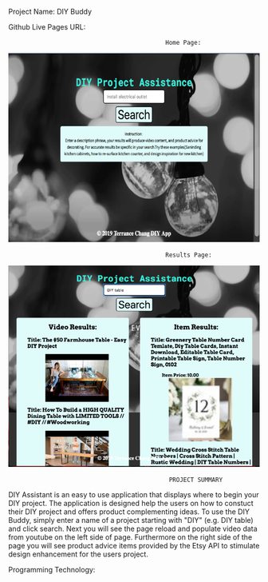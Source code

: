 Project Name: DIY Buddy

Github Live Pages URL:


                                                Home Page:
![](Landing%20Page.png)

                                                Results Page:
![](Results%20Page.png)

                                                 PROJECT SUMMARY
DIY Assistant is an easy to use application that displays where to begin your DIY project. The application is designed help the users on how to constuct their DIY project and offers product complementing ideas. To use the DIY Buddy, simply enter a name of a project starting with "DIY" (e.g. DIY table) and click search. Next you will see the page reload and populate video data from youtube on the left side of page. Furthermore on the right side of the page you will see product advice items provided by the Etsy API to stimulate design enhancement for the users project. 

Programming Technology:
